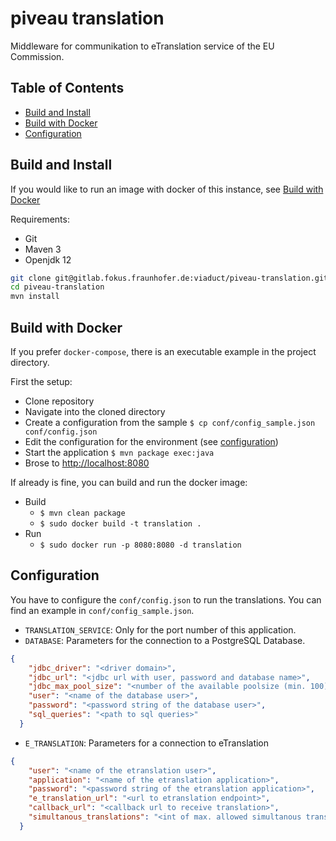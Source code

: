 # piveau translation

Middleware for communikation to eTranslation service of the EU Commission.

## Table of Contents
* [Build and Install](#build-and-install)
* [Build with Docker](#build-with-docker)
* [Configuration](#Configuration)


## Build and Install
If you would like to run an image with docker of this instance,
see [Build with Docker](#build-with-docker)

Requirements:
* Git
* Maven 3
* Openjdk 12

```bash
git clone git@gitlab.fokus.fraunhofer.de:viaduct/piveau-translation.git
cd piveau-translation
mvn install
```
## Build with Docker

If you prefer `docker-compose`, there is an executable example in the project directory.


First the setup:
* Clone repository
* Navigate into the cloned directory
* Create a configuration from the sample
`$ cp conf/config_sample.json conf/config.json`
* Edit the configuration for the environment (see [configuration](#configuration))
* Start the application `$ mvn package exec:java`
* Brose to [http://localhost:8080](http://localhost:8080)

If already is fine, you can build and run the docker image:
* Build
    * `$ mvn clean package`
    * `$ sudo docker build -t translation .`
* Run
    * `$ sudo docker run -p 8080:8080 -d translation`


## Configuration

You have to configure the `conf/config.json` to run the translations.
You can find an example in `conf/config_sample.json`.

* `TRANSLATION_SERVICE`: Only for the port number of this application.
* `DATABASE`: Parameters for the connection to a PostgreSQL Database.

```json
{
    "jdbc_driver": "<driver domain>",
    "jdbc_url": "<jdbc url with user, password and database name>",
    "jdbc_max_pool_size": "<number of the available poolsize (min. 100)>",
    "user": "<name of the database user>",
    "password": "<password string of the database user>",
    "sql_queries": "<path to sql queries>"
  }
```

* `E_TRANSLATION`: Parameters for a connection to eTranslation

```json
{
    "user": "<name of the etranslation user>",
    "application": "<name of the etranslation application>",
    "password": "<password string of the etranslation application>",
    "e_translation_url": "<url to etranslation endpoint>",
    "callback_url": "<callback url to receive translation>",
    "simultanous_translations": "<int of max. allowed simultanous translations>"
  }
```
